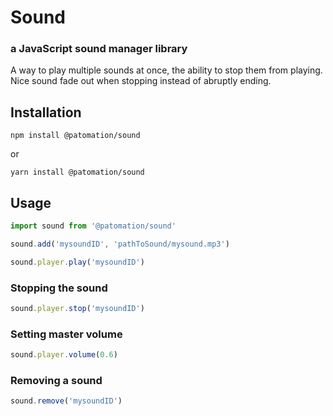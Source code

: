 # Sound
### a JavaScript sound manager library

A way to play multiple sounds at once, the ability to stop them from playing.
Nice sound fade out when stopping instead of abruptly ending.


## Installation

```
npm install @patomation/sound
```
or
```
yarn install @patomation/sound
```


## Usage

```Javascript
import sound from '@patomation/sound'

sound.add('mysoundID', 'pathToSound/mysound.mp3')

sound.player.play('mysoundID')
```

### Stopping the sound
```Javascript
sound.player.stop('mysoundID')
```

### Setting master volume
```Javascript
sound.player.volume(0.6)
```

### Removing a sound
```Javascript
sound.remove('mysoundID')
```
